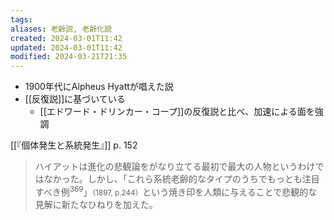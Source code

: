 ```yaml
---
tags: 
aliases: 老齢説, 老齢化説
created: 2024-03-01T11:42
updated: 2024-03-01T11:42
modified: 2024-03-21T21:35
---
```


- 1900年代にAlpheus Hyattが唱えた説
- [[反復説]]に基づいている
    - [[エドワード・ドリンカー・コープ]]の反復説と比べ、加速による面を強調

[[『個体発生と系統発生』]] p. 152
> ハイアットは進化の悲観論をがなり立てる最初で最大の人物というわけではなかった。しかし、「これら系統老齢的なタイプのうちでもっとも注目すべき例<sup>369</sup>」<small>（1897, p.244）</small>という焼き印を人類に与えることで悲観的な見解に新たなひねりを加えた。